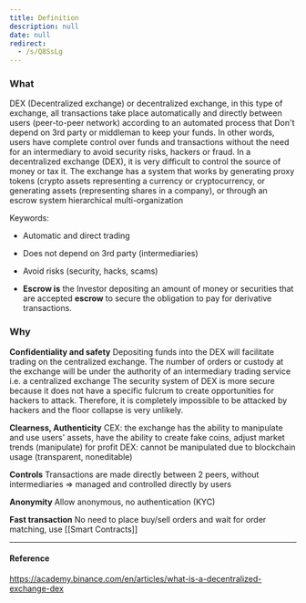 ```yaml
---
title: Definition
description: null
date: null
redirect:
  - /s/Q8SsLg
---
```


### What

DEX (Decentralized exchange) or decentralized exchange, in this type of exchange, all transactions take place automatically and directly between users (peer-to-peer network) according to an automated process that Don't depend on 3rd party or middleman to keep your funds. In other words, users have complete control over funds and transactions without the need for an intermediary to avoid security risks, hackers or fraud. In a decentralized exchange (DEX), it is very difficult to control the source of money or tax it. The exchange has a system that works by generating proxy tokens (crypto assets representing a currency or cryptocurrency, or generating assets (representing shares in a company), or through an escrow system hierarchical multi-organization

Keywords:

- Automatic and direct trading
- Does not depend on 3rd party (intermediaries)
- Avoid risks (security, hacks, scams)

- **Escrow is** the Investor depositing an amount of money or securities that are accepted **escrow** to secure the obligation to pay for derivative transactions.

### Why

**Confidentiality and safety** Depositing funds into the DEX will facilitate trading on the centralized exchange. The number of orders or custody at the exchange will be under the authority of an intermediary trading service i.e. a centralized exchange The security system of DEX is more secure because it does not have a specific fulcrum to create opportunities for hackers to attack. Therefore, it is completely impossible to be attacked by hackers and the floor collapse is very unlikely.

**Clearness, Authenticity** CEX: the exchange has the ability to manipulate and use users' assets, have the ability to create fake coins, adjust market trends (manipulate) for profit DEX: cannot be manipulated due to blockchain usage (transparent, noneditable)

**Controls** Transactions are made directly between 2 peers, without intermediaries => managed and controlled directly by users

**Anonymity** Allow anonymous, no authentication (KYC)

**Fast transaction** No need to place buy/sell orders and wait for order matching, use [[Smart Contracts]]

---

#### Reference

https://academy.binance.com/en/articles/what-is-a-decentralized-exchange-dex
